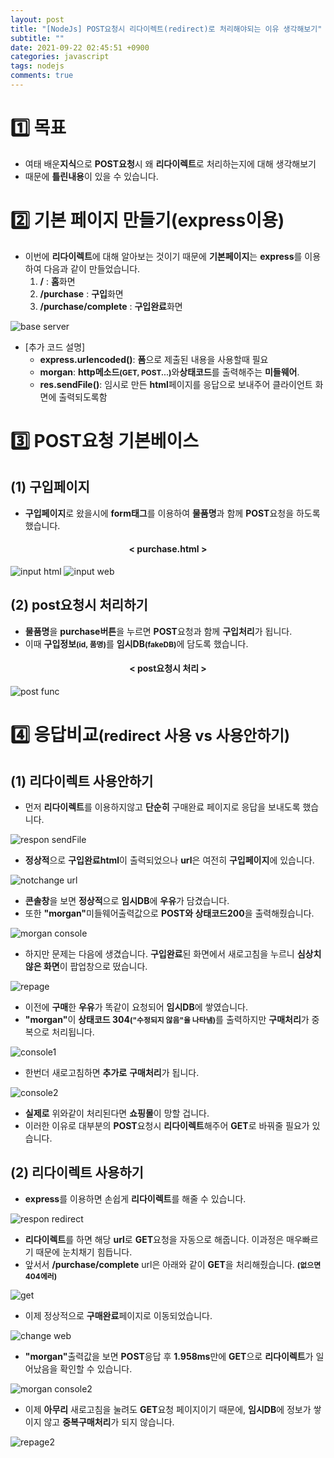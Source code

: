 ```yaml
---
layout: post
title: "[NodeJs] POST요청시 리다이렉트(redirect)로 처리해야되는 이유 생각해보기"
subtitle: ""
date: 2021-09-22 02:45:51 +0900
categories: javascript
tags: nodejs
comments: true
---
```


<h1>1️⃣ 목표</h1>

- 여태 배운**지식**으로 **POST요청**시 왜 **리다이렉트**로 처리하는지에 대해 생각해보기
- 때문에 **틀린내용**이 있을 수 있습니다.

<h1 class="ksubject">2️⃣ 기본 페이지 만들기(express이용)</h1>

- 이번에 **리다이렉트**에 대해 알아보는 것이기 때문에 **기본페이지**는 <b class="blue">express</b>를 이용하여 다음과 같이 만들었습니다.
  1.  <b class="org">/</b> : **홈**화면
  2.  <b class="org">/purchase</b> : **구입**화면
  3.  <b class="org">/purchase/complete</b> : **구입완료**화면

<img src="/assets/img/nodeJs/redirect/1.png" alt="base server">

- &#91;추가 코드 설명&#93;
  - <b class="green">express.urlencoded()</b>: **폼**으로 제출된 내용을 사용할때 필요
  - <b class="green">morgan</b>: <b>http메소드</b><b style="font-size:85%">(GET, POST...)</b>와**상태코드**를 출력해주는 **미들웨어**.
  - <b class="green">res.sendFile()</b>: 임시로 만든 **html**페이지를 응답으로 보내주어 클라이언트 화면에 출력되도록함

<h1 class="ksubject">3️⃣ POST요청 기본베이스</h1>
<h2 class="ksubsubject">(1) 구입페이지</h2>

- **구입페이지**로 왔을시에 **form태그**를 이용하여 **물품명**과 함께 <b class="blue">POST</b>요청을 하도록했습니다.
<h4 align="middle" class="ksubsubject">&lt; purchase.html &gt;</h4>
<img src="/assets/img/nodeJs/redirect/2.png" alt="input html">
<img src="/assets/img/nodeJs/redirect/3.png" alt="input web">

<h2 class="ksubsubject">(2) post요청시 처리하기</h2>

- **물품명**을 **purchase버튼**을 누르면 <b class="blue">POST</b>요청과 함께 **구입처리**가 됩니다.
- 이때 <b class="green">구입정보</b><b style="font-size:85%">(id, 품명)</b>를 <b class="brown">임시DB</b><b style="font-size:85%">(fakeDB)</b>에 담도록 했습니다.
<h4 align="middle" class="ksubsubject">&lt; post요청시 처리 &gt;</h4>
<img src="/assets/img/nodeJs/redirect/4.png" alt="post func">

<h1 class="ksubject">4️⃣ 응답비교<b style="font-size:85%">(redirect 사용 vs 사용안하기)</b></h1>
<h2 class="ksubsubject">(1) 리다이렉트 사용안하기</h2>

- 먼저 **리다이렉트**를 이용하지않고 **단순히** 구매완료 페이지로 응답을 보내도록 했습니다.

<img src="/assets/img/nodeJs/redirect/5.png" alt="respon sendFile">

- **정상적**으로 **구입완료html**이 출력되었으나 **url**은 여전히 <b class="brown">구입페이지</b>에 있습니다.

<img src="/assets/img/nodeJs/redirect/6.png" alt="notchange url">

- **콘솔창**을 보면 **정상적**으로 <b class="brown">임시DB</b>에 **우유**가 담겼습니다.
- 또한 <b class="green">"morgan"</b>미들웨어출력값으로 <b class="blue">POST와 상태코드200</b>을 출력해줬습니다.

<img src="/assets/img/nodeJs/redirect/7.png" alt="morgan console">

<kline></kline>

- 하지만 문제는 다음에 생겼습니다. **구입완료**된 화면에서 <rd>새로고침</rd>을 누르니 **심상치않은 화면**이 팝업창으로 떴습니다.

<img src="/assets/img/nodeJs/redirect/8.png" alt="repage">

- 이전에 **구매**한 **우유**가 똑같이 요청되어 <b class="brown">임시DB</b>에 쌓였습니다.
- <b class="green">"morgan"</b>이 **상태코드 304**<b style="font-size:85%">("수정되지 않음"을 나타냄)</b>를 출력하지만 **구매처리**가 중복으로 처리됩니다.

<img src="/assets/img/nodeJs/redirect/9.png" alt="console1">

- 한번더 <rd>새로고침</rd>하면 **추가로** **구매처리**가 됩니다.

<img src="/assets/img/nodeJs/redirect/10.png" alt="console2">

- **실제로** 위와같이 처리된다면 **쇼핑몰**이 망할 겁니다.
- 이러한 이유로 대부분의 <b class="blue">POST</b>요청시 **리다이렉트**해주어 <b class="brown">GET</b>로 바꿔줄 필요가 있습니다.

<kline></kline>

<h2 class="ksubsubject">(2) 리다이렉트 사용하기</h2>

- <b class="green">express</b>를 이용하면 손쉽게 **리다이렉트**를 해줄 수 있습니다.

<img src="/assets/img/nodeJs/redirect/11.png" alt="respon redirect">

- **리다이렉트**를 하면 해당 **url**로 <b class="blue">GET</b>요청을 자동으로 해줍니다. 이과정은 매우빠르기 때문에 눈치채기 힘듭니다.
- 앞서서 <b class="org">/purchase/complete</b> url은 아래와 같이 <b class="blue">GET</b>을 처리해줬습니다. <b style="font-size:85%">(없으면 404에러)</b>

<img src="/assets/img/nodeJs/redirect/12.png" alt="get">

- 이제 정상적으로 <b class="blue">구매완료</b>페이지로 이동되었습니다.

<img src="/assets/img/nodeJs/redirect/14.png" alt="change web">

- <b class="green">"morgan"</b>출력값을 보면 <b class="blue">POST</b>응답 후 **1.958ms**만에 <b class="brown">GET</b>으로 **리다이렉트**가 일어났음을 확인할 수 있습니다.

<img src="/assets/img/nodeJs/redirect/13.png" alt="morgan console2">

- 이제 **아무리** <rd>새로고침</rd>을 눌려도 **GET**요청 페이지이기 때문에, <b class="brown">임시DB</b>에 정보가 쌓이지 않고 **중복구매처리**가 되지 않습니다.

<img src="/assets/img/nodeJs/redirect/15.png" alt="repage2">
